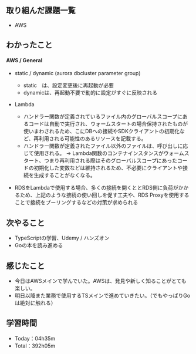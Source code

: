 ## 取り組んだ課題一覧
- AWS

## わかったこと
#### AWS / General
- static / dynamic (aurora dbcluster parameter group)
  - static　は、設定変更後に再起動が必要
  - dynamicは、再起動不要で動的に設定がすぐに反映される
- Lambda
  - ハンドラー関数が定義されているファイル内のグローバルスコープにあるコードは自動で実行され、ウォームスタートの場合保持されたものが使いまわされるため、こにDBへの接続やSDKクライアントの初期化など、再利用される可能性のあるリソースを記載する。
  - ハンドラー関数が定義されたファイル以外のファイルは、呼び出しに応じて使用される。
→ Lambda関数のコンテナインスタンスがウォームスタート、つまり再利用される際はそのグローバルスコープにあったコードの初期化した変数などは維持されるため、不必要にクライアントや接続を生成することがなくなる。

- RDSをLambdaで使用する場合、多くの接続を開くととRDS側に負荷がかかるため、上記のような接続の使い回しを促す工夫や、RDS Proxyを使用することで接続をプーリングするなどの対策が求められる
 
## 次やること
- TypeScriptの学習、Udemy / ハンズオン
- Goの本を読み進める

## 感じたこと
- 今日はAWSメインで学んでいた。AWSは、発見や新しく知ることがとても楽しい。
- 明日以降また業務で使用するTSメインで進めていきたい。（でもやっぱりGoは絶対に触れる）

## 学習時間
- Today：04h35m
- Total：392h05m
